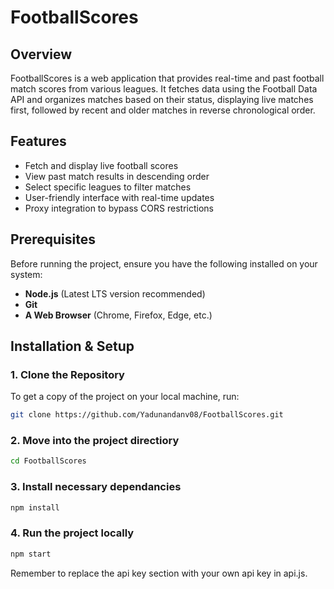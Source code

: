# FootballScores

## Overview
FootballScores is a web application that provides real-time and past football match scores from various leagues. It fetches data using the Football Data API and organizes matches based on their status, displaying live matches first, followed by recent and older matches in reverse chronological order.

## Features
- Fetch and display live football scores
- View past match results in descending order
- Select specific leagues to filter matches
- User-friendly interface with real-time updates
- Proxy integration to bypass CORS restrictions

## Prerequisites
Before running the project, ensure you have the following installed on your system:
- **Node.js** (Latest LTS version recommended)
- **Git**
- **A Web Browser** (Chrome, Firefox, Edge, etc.)

## Installation & Setup
### 1. Clone the Repository
To get a copy of the project on your local machine, run:
```sh
git clone https://github.com/Yadunandanv08/FootballScores.git
```

### 2. Move into the project directiory
```sh
cd FootballScores
```
### 3. Install necessary dependancies
```sh
npm install
```

### 4. Run the project locally
```sh
npm start
```

Remember to replace the api key section with your own api key in api.js.
